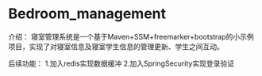 # Bedroom_management
介绍：
寝室管理系统是一个基于Maven+SSM+freemarker+bootstrap的小示例项目，实现了对寝室信息及寝室学生信息的管理更新、学生之间互动。

后续功能：
1.加入redis实现数据缓冲
2.加入SpringSecurity实现登录验证
